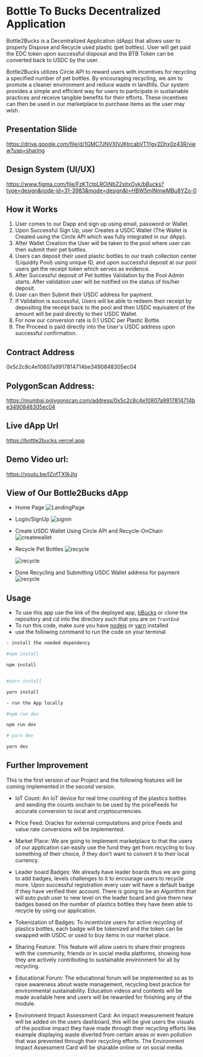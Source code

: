 # Bottle To Bucks Decentralized Application

Bottle2Bucks is a Decentralized Application (dApp) that allows user to properly Dispose and Recycle used plastic (pet bottles). User will get paid the EDC token upon successful disposal and the BTB Token can be converted back to USDC by the user.

Bottle2Bucks utilizes Circle API to reward users with incentives for recycling a specified number of pet bottles.
By encouraging recycling, we aim to promote a cleaner environment and reduce waste in landfills. Our system provides a simple and efficient way for users to participate in sustainable practices and receive tangible benefits for their efforts.
These incentives can then be used in our marketplace to purchase items as the user may wish.

## Presentation Slide

https://drive.google.com/file/d/1GMC7JNVXlVJKtrcabVT11gy2Dhx0z43R/view?usp=sharing

## Design System (UI/UX)

https://www.figma.com/file/FzKTctpLROiNbZ2sitxOvk/bBucks?type=design&node-id=31-3983&mode=design&t=HBW5mlNmwMBu8YZo-0

## How it Works

1. User comes to our Dapp and sign up using email, password or Wallet.
2. Upon Successful Sign Up, user Creates a USDC Wallet (The Wallet is Created using the Circle API which was fully integrated in our dApp).
3. After Wallet Creation the User will be taken to the pool where user can then submit their pet bottles.
4. Users can deposit their used plastic bottles to our trash collection center (Liquidity Pool) using unique ID, and upon successful deposit at our pool users get the receipt token which serves as evidence.
5. After Successful deposit of Pet bottles Validation by the Pool Admin starts. After validation user will be notified on the status of his/her deposit.
6. User can then Submit their USDC address for payment.
7. If Validation is successful, Users will be able to redeem their receipt by depositing the receipt back to the pool and then USDC equivalent of the amount will be paid directly to their USDC Wallet.
8. For now our conversion rate is 0.1 USDC per Plastic Bottle.
9. The Proceed is paid directly into the User's USDC address upon successful confirmation.

## Contract Address

0x5c2c8c4e10807a9917814714be3490848305ec04

## PolygonScan Address:

https://mumbai.polygonscan.com/address/0x5c2c8c4e10807a9917814714be3490848305ec04

## Live dApp Url

https://bottle2bucks.vercel.app

## Demo Video url:

https://youtu.be/IZofTX9iJIg

## View of Our Bottle2Bucks dApp

- Home Page
  ![LandingPage](./images/01.png)

- Login/SignUp
  ![signin](./images/02.png)

- Create USDC Wallet Using Circle API and Recycle-OnChain
  ![createwallet](./images/03.png)

- Recycle Pet Bottles
  ![recycle](./images/04.png)

  ![recycle](./images/05.png)

- Done Recycling and Submitting USDC Wallet address for payment
  ![recycle](./images/06.png)

## Usage

- To use this app use the link of the deployed app, [bBucks](https://bottle2bucks.vercel.app) or clone the repository and cd into the directory such that you are on `frontEnd`
- To run this code, make sure you have [nodejs](https://nodejs.org) or [yarn](https://yarnpkg.com/) installed
- use the following command to run the code on your terminal

```bash
- install the needed dependency

#npm install

npm install


#yarn install

yarn install

- run the App locally

#npm run dev

npm run dev

# yarn dev

yarn dev
```

## Further Improvement

This is the first version of our Project and the following features will be coming implemented in the second version.

- IoT Count: An IoT device for real time counting of the plastics bottles and sending the counts onchain to be used by the priceFeeds for accurate conversion to local and cryptocurrencies.

- Price Feed: Oracles for external computations and price Feeds and value rate conversions will be implemented.

- Market Place: We are going to implement marketplace to that the users of our application can easily use the fund they get from recycling to buy something of their choice, if they don't want to convert it to their local currency.

- Leader board Badges: We already have leader boards thus we are going to add badges, levels challenges to it to encourage users to recycle more.
  Upon successful registration every user will have a default badge if they have verified their account.
  There is going to be an Algorithm that will auto push user to new level on the leader board and give them new badges based on the number of plastics bottles they have been able to recycle by using our application.

- Tokenization of Badges: To incentivize users for active recycling of plastics bottles, each badge will be tokenized and the token can be swapped with USDC or used to buy items in our market place.

- Sharing Feature: This feature will allow users to share their progress with the community, friends or in social media platforms, showing how they are actively contributing to sustainable environment for all by recycling.

- Educational Forum: The educational forum will be implemented so as to raise awareness about waste management, recycling best practice for environmental sustainability. Education videos and contents will be made available here and users will be rewarded for finishing any of the module.

- Environment Impact Assessment Card: An impact measurement feature will be added on the users dashboard, this will be give users the visuals of the positive impact they have made through their recycling efforts like example displaying waste diverted from certain areas or even pollution that was prevented through their recycling efforts. The Environment Impact Assessment Card will be sharable online or on social media.

